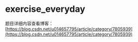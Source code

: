 # exercise_everyday

题目详细内容查看博客：[https://blog.csdn.net/u014657795/article/category/7805939](https://blog.csdn.net/u014657795/article/category/7805939)
